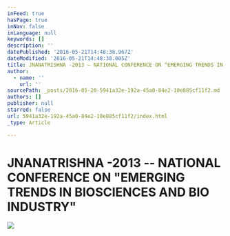 ```yaml
---
inFeed: true
hasPage: true
inNav: false
inLanguage: null
keywords: []
description: ''
datePublished: '2016-05-21T14:48:38.967Z'
dateModified: '2016-05-21T14:48:38.005Z'
title: JNANATRISHNA -2013 – NATIONAL CONFERENCE ON “EMERGING TRENDS IN BIOSCIENCES AND BIO INDUSTRY”
author:
  - name: ''
    url: ''
sourcePath: _posts/2016-05-20-5941a32e-192a-45a0-84e2-10e885cf11f2.md
authors: []
publisher: null
starred: false
url: 5941a32e-192a-45a0-84e2-10e885cf11f2/index.html
_type: Article

---
```

# JNANATRISHNA -2013 -- NATIONAL CONFERENCE ON "EMERGING TRENDS IN BIOSCIENCES AND BIO INDUSTRY"
![](https://s3-us-west-2.amazonaws.com/the-grid-img/p/c47dd99bf8643ea72739fa7d234a03465ab266d0.jpg)